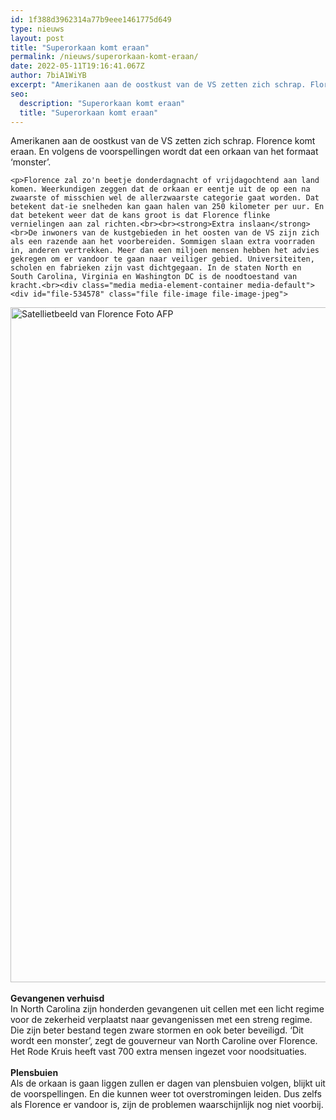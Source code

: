 ```yaml
---
id: 1f388d3962314a77b9eee1461775d649
type: nieuws
layout: post
title: "Superorkaan komt eraan"
permalink: /nieuws/superorkaan-komt-eraan/
date: 2022-05-11T19:16:41.067Z
author: 7biA1WiYB
excerpt: "Amerikanen aan de oostkust van de VS zetten zich schrap. Florence komt eraan. En volgens de voorspellingen wordt dat een orkaan van het formaat ‘monster’.  "
seo:
  description: "Superorkaan komt eraan"
  title: "Superorkaan komt eraan"
---
```

Amerikanen aan de oostkust van de VS zetten zich schrap. Florence komt eraan. En volgens de voorspellingen wordt dat een orkaan van het formaat ‘monster’.  

    <p>Florence zal zo'n beetje donderdagnacht of vrijdagochtend aan land komen. Weerkundigen zeggen dat de orkaan er eentje uit de op een na zwaarste of misschien wel de allerzwaarste categorie gaat worden. Dat betekent dat-ie snelheden kan gaan halen van 250 kilometer per uur. En dat betekent weer dat de kans groot is dat Florence flinke vernielingen aan zal richten.<br><br><strong>Extra inslaan</strong><br>De inwoners van de kustgebieden in het oosten van de VS zijn zich als een razende aan het voorbereiden. Sommigen slaan extra voorraden in, anderen vertrekken. Meer dan een miljoen mensen hebben het advies gekregen om er vandoor te gaan naar veiliger gebied. Universiteiten, scholen en fabrieken zijn vast dichtgegaan. In de staten North en South Carolina, Virginia en Washington DC is de noodtoestand van kracht.<br><div class="media media-element-container media-default"><div id="file-534578" class="file file-image file-image-jpeg">

        
  
  <div class="content">
    <img alt="Satellietbeeld van Florence Foto AFP" title="Satellietbeeld van Florence Foto AFP" height="1080" width="1920" class="media-element file-default" data-delta="1" src="https://7dagen.netlify.app/sites/default/files/ANP-60785579.jpg">  </div>

  
</div>
</div><br><strong>Gevangenen verhuisd</strong><br>In North Carolina zijn honderden gevangenen uit cellen met een licht regime voor de zekerheid verplaatst naar gevangenissen met een streng regime. Die zijn beter bestand tegen zware stormen en ook beter beveiligd. ‘Dit wordt een monster’, zegt de gouverneur van North Caroline over Florence. Het Rode Kruis heeft vast 700 extra mensen ingezet voor noodsituaties.<br><br><strong>Plensbuien</strong><br>Als de orkaan is gaan liggen zullen er dagen van plensbuien volgen, blijkt uit de voorspellingen. En die kunnen weer tot overstromingen leiden. Dus zelfs als Florence er vandoor is, zijn de problemen waarschijnlijk nog niet voorbij.  
